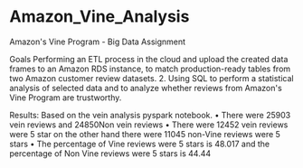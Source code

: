 # Amazon_Vine_Analysis


Amazon's Vine Program - Big Data Assignment 

Goals 
Performing an ETL process in the cloud and upload the created data frames to an Amazon RDS instance, to match production-ready tables from two Amazon customer review datasets. 2.	Using SQL to perform a statistical analysis of selected data and to analyze whether reviews from Amazon's Vine Program are trustworthy. 

Results:
Based on the vein analysis pyspark notebook.
•	There were 25903 vein reviews and 24850Non vein reviews 
•	There were 12452  vein reviews were 5 star on the other hand there were  11045 non-Vine reviews were 5 stars 
•	The percentage of Vine reviews were 5 stars is 48.017 and the percentage of Non Vine reviews were 5 stars is 44.44

